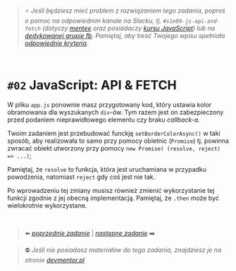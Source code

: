 > :star: *Jeśli będziesz mieć problem z rozwiązaniem tego zadania, poproś o pomoc na odpowiednim kanale na Slacku, tj. `#s1e09-js-api-and-fetch` (dotyczy [mentee](https://devmentor.pl/mentoring-javascript/) oraz posiadaczy [kursu JavaScript](https://devmentor.pl/p/javascript-for-beginners/)) lub na [dedykowanej grupie fb](https://www.facebook.com/groups/155234921740033). Pamiętaj, aby treść Twojego wpisu spełniała [odpowiednie kryteria](https://devmentor.pl/jak-prosic-o-pomoc/).*

&nbsp;

# `#02` JavaScript: API & FETCH

W pliku `app.js` ponownie masz przygotowany kod, który ustawia kolor obramowania dla wyszukanych `div`-ów. Tym razem jest on zabezpieczony przed podaniem nieprawidłowego elementu czy braku *callback-a*.

Twoim zadaniem jest przebudować funckję `setBorderColorAsync()` w taki sposób, aby realizowała to samo przy pomocy obietnic (`Promise`) tj. powinna zwracać obiekt utworzony przy pomocy `new Promise( (resolve, reject) => ...)`;

Pamiętaj, że `resolve` to funkcja, która jest uruchamiana w przypadku powodzenia, natomiast `reject` gdy coś jest nie tak.

Po wprowadzeniu tej zmiany musisz również zmienić wykorzystanie tej funkcji zgodnie z jej obecną implementacją. Pamiętaj, że `.then` może być wielokrotnie wykorzystane.


&nbsp;

> :arrow_left: [*poprzednie zadanie*](./../01) | [*następne zadanie*](./../03) :arrow_right:

> :no_entry: *Jeśli nie posiadasz materiałów do tego zadania, znajdziesz je na stronie [devmentor.pl](https://devmentor.pl/p/js-basics/)*
